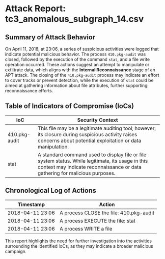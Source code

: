 # Attack Report: tc3_anomalous_subgraph_14.csv

## Summary of Attack Behavior

On April 11, 2018, at 23:06, a series of suspicious activities were logged that indicate potential malicious behavior. The process `410.pkg-audit` was closed, followed by the execution of the command `stat`, and a file write operation occurred. These actions suggest an attempt to manipulate or exfiltrate data, which aligns with the **Internal Reconnaissance** stage of an APT attack. The closing of the `410.pkg-audit` process may indicate an effort to cover tracks or prevent detection, while the execution of `stat` could be aimed at gathering information about file attributes, further supporting reconnaissance efforts.

## Table of Indicators of Compromise (IoCs)

| IoC              | Security Context                                                                                     |
|------------------|------------------------------------------------------------------------------------------------------|
| 410.pkg-audit    | This file may be a legitimate auditing tool; however, its closure during suspicious activity raises concerns about potential exploitation or data manipulation. |
| stat             | A standard command used to display file or file system status. While legitimate, its usage in this context may indicate reconnaissance or data gathering for malicious purposes. |

## Chronological Log of Actions

| Timestamp               | Action                                      |
|-------------------------|---------------------------------------------|
| 2018-04-11 23:06       | A process CLOSE the file: 410.pkg-audit    |
| 2018-04-11 23:06       | A process EXECUTE the file: stat            |
| 2018-04-11 23:06       | A process WRITE a file                      | 

This report highlights the need for further investigation into the activities surrounding the identified IoCs, as they may indicate a broader malicious campaign.